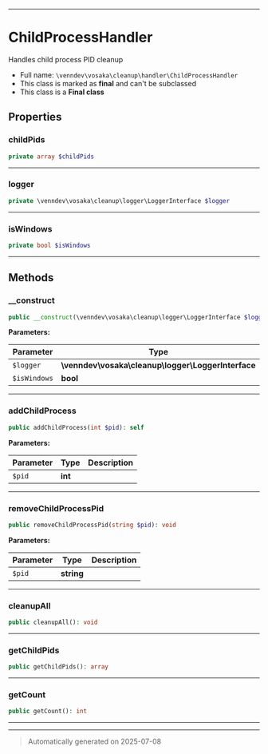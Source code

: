 ***

# ChildProcessHandler

Handles child process PID cleanup



* Full name: `\venndev\vosaka\cleanup\handler\ChildProcessHandler`
* This class is marked as **final** and can't be subclassed
* This class is a **Final class**



## Properties


### childPids



```php
private array $childPids
```






***

### logger



```php
private \venndev\vosaka\cleanup\logger\LoggerInterface $logger
```






***

### isWindows



```php
private bool $isWindows
```






***

## Methods


### __construct



```php
public __construct(\venndev\vosaka\cleanup\logger\LoggerInterface $logger, bool $isWindows): mixed
```








**Parameters:**

| Parameter | Type | Description |
|-----------|------|-------------|
| `$logger` | **\venndev\vosaka\cleanup\logger\LoggerInterface** |  |
| `$isWindows` | **bool** |  |





***

### addChildProcess



```php
public addChildProcess(int $pid): self
```








**Parameters:**

| Parameter | Type | Description |
|-----------|------|-------------|
| `$pid` | **int** |  |





***

### removeChildProcessPid



```php
public removeChildProcessPid(string $pid): void
```








**Parameters:**

| Parameter | Type | Description |
|-----------|------|-------------|
| `$pid` | **string** |  |





***

### cleanupAll



```php
public cleanupAll(): void
```












***

### getChildPids



```php
public getChildPids(): array
```












***

### getCount



```php
public getCount(): int
```












***


***
> Automatically generated on 2025-07-08
